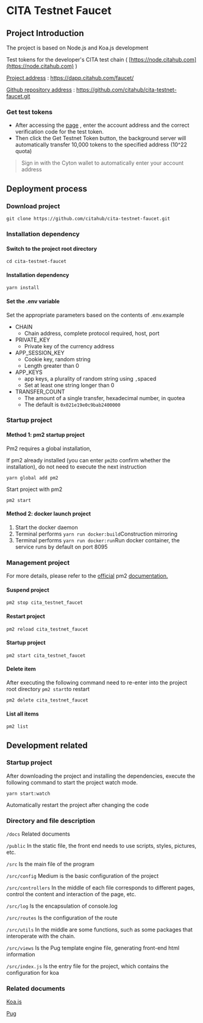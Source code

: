 # CITA Testnet Faucet

## Project Introduction

The project is based on Node.js and Koa.js development

Test tokens for the developer's CITA test chain ( [https://node.citahub.com](https://node.citahub.com) )

[Project address](https://dapp.citahub.com/faucet/) : <https://dapp.citahub.com/faucet/>

[Github repository address](https://github.com/citahub/cita-testnet-faucet.git) : <https://github.com/citahub/cita-testnet-faucet.git>

### Get test tokens

- After accessing the [page](https://dapp.citahub.com/faucet/) , enter the account address and the correct verification code for the test token.
- Then click the Get Testnet Token button, the background server will automatically transfer 10,000 tokens to the specified address (10^22 quota)

> Sign in with the Cyton wallet to automatically enter your account address

## Deployment process

### Download project

```
git clone https://github.com/citahub/cita-testnet-faucet.git
```

### Installation dependency

#### Switch to the project root directory

```
cd cita-testnet-faucet
```

#### Installation dependency

```
yarn install
```

#### Set the .env variable

Set the appropriate parameters based on the contents of .env.example

- CHAIN
  - Chain address, complete protocol required, host, port
- PRIVATE_KEY
  - Private key of the currency address
- APP_SESSION_KEY
  - Cookie key, random string
  - Length greater than 0
- APP_KEYS
  - app keys, a plurality of random string using `,`spaced
  - Set at least one string longer than 0
- TRANSFER_COUNT
  - The amount of a single transfer, hexadecimal number, in quotea
  - The default is `0x021e19e0c9bab2400000`

### Startup project

#### Method 1: pm2 startup project

Pm2 requires a global installation,

If pm2 already installed (you can enter `pm2`to confirm whether the installation), do not need to execute the next instruction

```
yarn global add pm2
```

Start project with pm2

```
pm2 start
```

#### Method 2: docker launch project

1. Start the docker daemon
2. Terminal performs `yarn run docker:build`Construction mirroring
3. Terminal performs `yarn run docker:run`Run docker container, the service runs by default on port 8095

### Management project

For more details, please refer to the [official](http://pm2.keymetrics.io/docs/usage/process-management/) pm2 [documentation.](http://pm2.keymetrics.io/docs/usage/process-management/)

#### Suspend project

```
pm2 stop cita_testnet_faucet
```

#### Restart project

```
pm2 reload cita_testnet_faucet
```

#### Startup project

```
pm2 start cita_testnet_faucet
```

#### Delete item

After executing the following command need to re-enter into the project root directory `pm2 start`to restart

```
pm2 delete cita_testnet_faucet
```

#### List all items

```
pm2 list
```

## Development related

### Startup project

After downloading the project and installing the dependencies, execute the following command to start the project watch mode.

```
yarn start:watch
```

Automatically restart the project after changing the code

### Directory and file description

`/docs` Related documents

`/public` In the static file, the front end needs to use scripts, styles, pictures, etc.

`/src` Is the main file of the program

`/src/config` Medium is the basic configuration of the project

`/src/controllers` In the middle of each file corresponds to different pages, control the content and interaction of the page, etc.

`/src/log` Is the encapsulation of console.log

`/src/routes` Is the configuration of the route

`/src/utils` In the middle are some functions, such as some packages that interoperate with the chain.

`/src/views` Is the Pug template engine file, generating front-end html information

`/src/index.js` Is the entry file for the project, which contains the configuration for koa

### Related documents

[Koa.js](https://koa.bootcss.com/)

[Pug](https://pugjs.org/api/getting-started.html)
